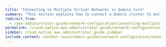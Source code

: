 ```yaml
---
title: "Connecting to Multiple Virtual Networks in Qumulo Core"
summary: "This section explains how to connect a Qumulo cluster to multiple virtual networks by using VLAN tagging."
redirect_from:
  - /aws-administrator-guide/network-configuration/connecting-multiple-virtual-networks.html
permalink: /cloud-native-aws-administrator-guide/network-configuration/connecting-multiple-virtual-networks.html
sidebar: cloud_native_aws_administrator_guide_sidebar
include_content: content-reuse/admin-guides/network-configuration/connecting-multiple-virtual-networks.md
---
```

